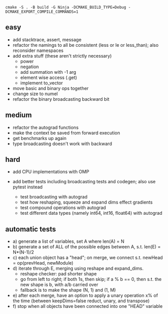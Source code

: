 `cmake -S . -B build -G Ninja -DCMAKE_BUILD_TYPE=Debug -DCMAKE_EXPORT_COMPILE_COMMANDS=1`

## easy

- add stacktrace, assert, message
- refactor the namings to all be consistent (less or le or less_than); also reconsider namespaces
- add extra stuff (these aren't strictly necessary)
  - power
  - negation
  - add summation with -1 arg
  - element wise access (.get)
  - implement to_vector
- move basic and binary ops together
- change size to numel
- refactor the binary broadcasting backward bit

## medium

- refactor the autograd functions
- make the context be saved from forward execution
- get benchmarks up again
- type broadcasting doesn't work with backward

## hard

- add CPU implementations with OMP
- add better tests including broadcasting tests and codegen; also use pytest instead

  - test broadcasting with autograd
  - test how reshaping, squeeze and expand dims effect gradients
  - test compound operations with autograd
  - test different data types (namely int64, int16, float64) with autograd

## automatic tests

- a) generate a list of variables, set A where len(A) = N
- b) generate a set of ALL of the possible edges between A, s.t. len(E) = N\*(N-1)/2
- c) each union object has a "head"; on merge, we connect s.t. newHead = op(prevHead, newModule)
- d) iterate through E, merging using reshape and expand_dims.
  - reshape checker: pad shorter shape
  - go from left to right; if both 1s, then skip; if a % b == 0, then s.t. the new shape is b, with a/b carried over
  - fallback is to make the shape (N, 1) and (1, M)
- e) after each merge, have an option to apply a unary operation x% of the time (between keepDims=false reduct, unary, and transpose)
- f) stop when all objects have been connected into one "HEAD" variable

